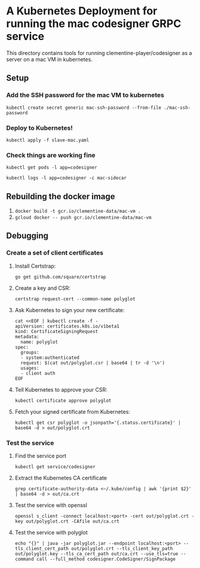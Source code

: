 # A Kubernetes Deployment for running the mac codesigner GRPC service

This directory contains tools for running clementine-player/codesigner as a server on a mac VM in kubernetes.

## Setup

### Add the SSH password for the mac VM to kubernetes

```kubectl create secret generic mac-ssh-password --from-file ./mac-ssh-password```

### Deploy to Kubernetes!

```kubectl apply -f slave-mac.yaml```

### Check things are working fine

```kubectl get pods -l app=codesigner```

```kubectl logs -l app=codesigner -c mac-sidecar```

## Rebuilding the docker image

1. ```docker build -t gcr.io/clementine-data/mac-vm .```
1. ```gcloud docker -- push gcr.io/clementine-data/mac-vm```

## Debugging

### Create a set of client certificates
1. Install Certstrap:

    ```go get github.com/square/certstrap```

1. Create a key and CSR:

    ```certstrap request-cert --common-name polyglot```
    
1. Ask Kubernetes to sign your new certificate:

    ```
    cat <<EOF | kubectl create -f -
    apiVersion: certificates.k8s.io/v1beta1
    kind: CertificateSigningRequest
    metadata:
      name: polyglot
    spec:
      groups:
      - system:authenticated
      request: $(cat out/polyglot.csr | base64 | tr -d '\n')
      usages:
      - client auth
    EOF
    ```
1. Tell Kubernetes to approve your CSR:

    ```kubectl certificate approve polyglot```
    
1. Fetch your signed certificate from Kubernetes:

    ```kubectl get csr polyglot -o jsonpath='{.status.certificate}' | base64 -d > out/polyglot.crt```

### Test the service
1. Find the service port

    ```kubectl get service/codesigner```
    
1. Extract the Kubernetes CA certificate

    ```grep certificate-authority-data <~/.kube/config | awk '{print $2}' | base64 -d > out/ca.crt```

1. Test the service with openssl

    ```openssl s_client -connect localhost:<port> -cert out/polyglot.crt -key out/polyglot.crt -CAfile out/ca.crt```
    
1. Test the service with polyglot

    ```echo "{}" | java -jar polyglot.jar --endpoint localhost:<port> --tls_client_cert_path out/polyglot.crt --tls_client_key_path out/polyglot.key --tls_ca_cert_path out/ca.crt --use_tls=true --command call --full_method codesigner.CodeSigner/SignPackage```
